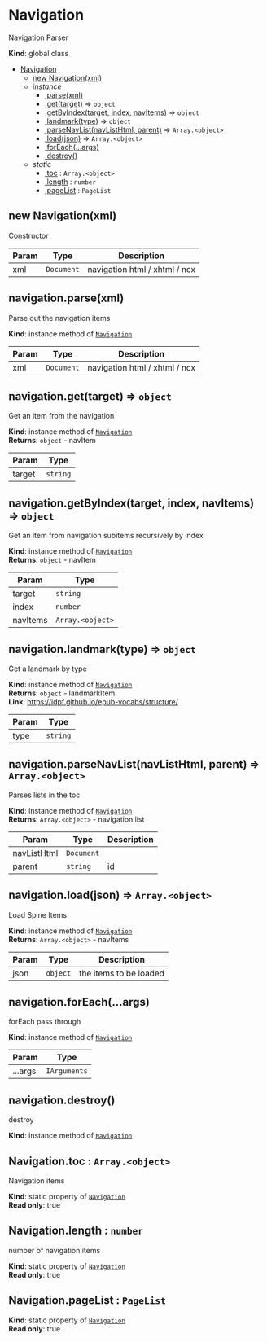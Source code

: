 <a name="Navigation"></a>

# Navigation
Navigation Parser

**Kind**: global class  

* [Navigation](#Navigation)
    * [new Navigation(xml)](#new_Navigation_new)
    * _instance_
        * [.parse(xml)](#Navigation+parse)
        * [.get(target)](#Navigation+get) ⇒ <code>object</code>
        * [.getByIndex(target, index, navItems)](#Navigation+getByIndex) ⇒ <code>object</code>
        * [.landmark(type)](#Navigation+landmark) ⇒ <code>object</code>
        * [.parseNavList(navListHtml, parent)](#Navigation+parseNavList) ⇒ <code>Array.&lt;object&gt;</code>
        * [.load(json)](#Navigation+load) ⇒ <code>Array.&lt;object&gt;</code>
        * [.forEach(...args)](#Navigation+forEach)
        * [.destroy()](#Navigation+destroy)
    * _static_
        * [.toc](#Navigation.toc) : <code>Array.&lt;object&gt;</code>
        * [.length](#Navigation.length) : <code>number</code>
        * [.pageList](#Navigation.pageList) : <code>PageList</code>

<a name="new_Navigation_new"></a>

## new Navigation(xml)
Constructor


| Param | Type | Description |
| --- | --- | --- |
| xml | <code>Document</code> | navigation html / xhtml / ncx |

<a name="Navigation+parse"></a>

## navigation.parse(xml)
Parse out the navigation items

**Kind**: instance method of [<code>Navigation</code>](#Navigation)  

| Param | Type | Description |
| --- | --- | --- |
| xml | <code>Document</code> | navigation html / xhtml / ncx |

<a name="Navigation+get"></a>

## navigation.get(target) ⇒ <code>object</code>
Get an item from the navigation

**Kind**: instance method of [<code>Navigation</code>](#Navigation)  
**Returns**: <code>object</code> - navItem  

| Param | Type |
| --- | --- |
| target | <code>string</code> | 

<a name="Navigation+getByIndex"></a>

## navigation.getByIndex(target, index, navItems) ⇒ <code>object</code>
Get an item from navigation subitems recursively by index

**Kind**: instance method of [<code>Navigation</code>](#Navigation)  
**Returns**: <code>object</code> - navItem  

| Param | Type |
| --- | --- |
| target | <code>string</code> | 
| index | <code>number</code> | 
| navItems | <code>Array.&lt;object&gt;</code> | 

<a name="Navigation+landmark"></a>

## navigation.landmark(type) ⇒ <code>object</code>
Get a landmark by type

**Kind**: instance method of [<code>Navigation</code>](#Navigation)  
**Returns**: <code>object</code> - landmarkItem  
**Link**: https://idpf.github.io/epub-vocabs/structure/  

| Param | Type |
| --- | --- |
| type | <code>string</code> | 

<a name="Navigation+parseNavList"></a>

## navigation.parseNavList(navListHtml, parent) ⇒ <code>Array.&lt;object&gt;</code>
Parses lists in the toc

**Kind**: instance method of [<code>Navigation</code>](#Navigation)  
**Returns**: <code>Array.&lt;object&gt;</code> - navigation list  

| Param | Type | Description |
| --- | --- | --- |
| navListHtml | <code>Document</code> |  |
| parent | <code>string</code> | id |

<a name="Navigation+load"></a>

## navigation.load(json) ⇒ <code>Array.&lt;object&gt;</code>
Load Spine Items

**Kind**: instance method of [<code>Navigation</code>](#Navigation)  
**Returns**: <code>Array.&lt;object&gt;</code> - navItems  

| Param | Type | Description |
| --- | --- | --- |
| json | <code>object</code> | the items to be loaded |

<a name="Navigation+forEach"></a>

## navigation.forEach(...args)
forEach pass through

**Kind**: instance method of [<code>Navigation</code>](#Navigation)  

| Param | Type |
| --- | --- |
| ...args | <code>IArguments</code> | 

<a name="Navigation+destroy"></a>

## navigation.destroy()
destroy

**Kind**: instance method of [<code>Navigation</code>](#Navigation)  
<a name="Navigation.toc"></a>

## Navigation.toc : <code>Array.&lt;object&gt;</code>
Navigation items

**Kind**: static property of [<code>Navigation</code>](#Navigation)  
**Read only**: true  
<a name="Navigation.length"></a>

## Navigation.length : <code>number</code>
number of navigation items

**Kind**: static property of [<code>Navigation</code>](#Navigation)  
**Read only**: true  
<a name="Navigation.pageList"></a>

## Navigation.pageList : <code>PageList</code>
**Kind**: static property of [<code>Navigation</code>](#Navigation)  
**Read only**: true  
